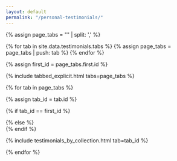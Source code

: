```yaml
---
layout: default
permalink: "/personal-testimonials/"
---
```


{% assign page_tabs = "" | split: ',' %}

{% for tab in site.data.testimonials.tabs %}
  {% assign page_tabs = page_tabs | push: tab %}
{% endfor %}

{% assign first_id = page_tabs.first.id %}

{% include tabbed_explicit.html tabs=page_tabs %}

<!-- div id="tldr" class="tabcontent active" style="display: block;" -->

<div class="summary-sections">

{% for tab in page_tabs %}

{% assign tab_id = tab.id %}

{% if tab_id == first_id %}
<div id="{{tab_id}}" class="tabcontent default" style="display:block;">
{% else %}
<div id="{{tab_id}}" class="tabcontent">
{% endif %}

{% include testimonials_by_collection.html tab=tab_id %}

</div>

{% endfor %}

</div>